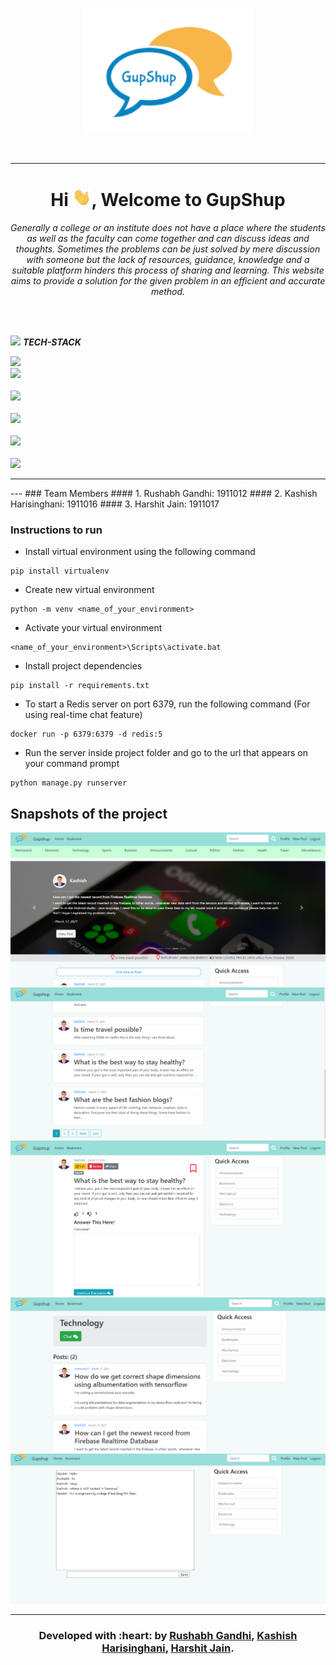 

<p align="center">
  <img src="https://github.com/kashish1211/GUPSHUP/blob/master/gupshup/blog/static/blog/LOGO_PNG.png" height="200"/>
</p>
<br>


<hr>
<h1 align="center">Hi <img src="https://raw.githubusercontent.com/ABSphreak/ABSphreak/master/gifs/Hi.gif" width="30px">, Welcome to GupShup </h1>






<p align="center">
  <em>
    Generally a college or an institute does not have a place where the students as well as the faculty can come together and can discuss ideas and thoughts. Sometimes the problems can be just solved by mere discussion with someone but the lack of resources, guidance, knowledge and a suitable platform hinders this process of sharing and learning. This website aims to provide a solution for the given problem in an efficient and accurate method.
 
  </em> 

</p>

<br><br>
 

<img src="https://media.giphy.com/media/iY8CRBdQXODJSCERIr/giphy.gif" width="30px">&nbsp;***TECH-STACK***
<p align="left">
  
  <code><img height="50" src="https://github.com/uannabi/-/blob/master/resource/git.svg"></code>
  <code> <img height="50" src="https://www.vectorlogo.zone/logos/djangoproject/djangoproject-ar21.svg"> </code>
  <code> <img height="50" src="https://www.vectorlogo.zone/logos/docker/docker-ar21.svg"> </code>
  <code> <img height="50" src="https://github.com/uannabi/-/blob/master/resource/python-icon.svg"> </code>
  <code> <img height="50" src="https://www.vectorlogo.zone/logos/sqlite/sqlite-ar21.svg"> </code>
  <code> <img height="50" src="https://www.vectorlogo.zone/logos/javascript/javascript-ar21.svg"> </code>

  <hr>
  </p>
  ---
 ### Team Members
 #### 1. Rushabh Gandhi: 1911012
 #### 2. Kashish Harisinghani: 1911016
 #### 3. Harshit Jain: 1911017
 

 
 ### Instructions to run
 * Install virtual environment using the following command
 ```
 pip install virtualenv
```
* Create new virtual environment
```
python -m venv <name_of_your_environment>
```
* Activate your virtual environment
```
<name_of_your_environment>\Scripts\activate.bat
```
* Install project dependencies
```
pip install -r requirements.txt
```
* To start a Redis server on port 6379, run the following command (For using real-time chat feature)
```
docker run -p 6379:6379 -d redis:5
```
* Run the server inside project folder and go to the url that appears on your command prompt
```
python manage.py runserver
```
 

Snapshots of the project
---
![img](Screenshots/ss1.PNG)
![img](Screenshots/ss2.PNG)  
![img](Screenshots/ss3.PNG)  
![img](Screenshots/ss4.PNG)  
![img](Screenshots/ss5.PNG)  

---
<h3 align="center"><b>Developed with :heart: by <a href="https://github.com/rushabhgandhi13">Rushabh Gandhi</a>, <a href="https://github.com/kashish1211">Kashish Harisinghani</a>, <a href="https://github.com/HarshitJain28">Harshit Jain</a>.</b></h1>

